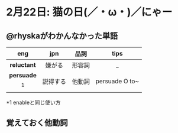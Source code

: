 # 2月22日: 猫の日(／・ω・)／にゃー
## @rhyskaがわかんなかった単語
|eng|jpn|品詞|tips|
|:---:|:---:|:---:|:---:|
|**reluctant**|嫌がる|形容詞|_|
|**persuade**$$ ^{1} $$|説得する|他動詞|persuade O to~|

*1 enableと同じ使い方
## 覚えておく他動詞

